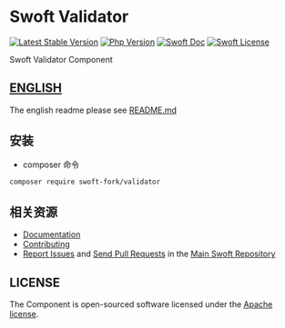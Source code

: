 # Swoft Validator

[![Latest Stable Version](http://img.shields.io/packagist/v/swoft/validator.svg)](https://packagist.org/packages/swoft/validator)
[![Php Version](https://img.shields.io/badge/php-%3E=7.1-brightgreen.svg?maxAge=2592000)](https://secure.php.net/)
[![Swoft Doc](https://img.shields.io/badge/docs-passing-green.svg?maxAge=2592000)](https://www.swoft.org/docs)
[![Swoft License](https://img.shields.io/hexpm/l/plug.svg?maxAge=2592000)](https://github.com/swoft-cloud/swoft/blob/master/LICENSE)

Swoft Validator Component

## [ENGLISH](README.md)

The english readme please see [README.md](README.md)

## 安装

- composer 命令

```bash
composer require swoft-fork/validator
```

## 相关资源

* [Documentation](https://swoft.org/docs)
* [Contributing](https://github.com/swoft-cloud/swoft/blob/master/CONTRIBUTING.md)
* [Report Issues][issues] and [Send Pull Requests][pulls] in the [Main Swoft Repository][repository]

[pulls]: https://github.com/swoft-cloud/swoft-component/pulls
[repository]: https://github.com/swoft-cloud/swoft
[issues]: https://github.com/swoft-cloud/swoft/issues

## LICENSE

The Component is open-sourced software licensed under the [Apache license](LICENSE).
